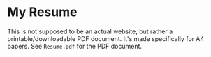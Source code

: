 # My Resume
This is not supposed to be an actual website, but rather a printable/downloadable PDF document. It's made specifically for A4 papers. See `Resume.pdf` for the PDF document.